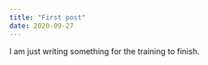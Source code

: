 ```yaml
---
title: "First post"
date: 2020-09-27
---
```


I am just writing something for the training to finish.
